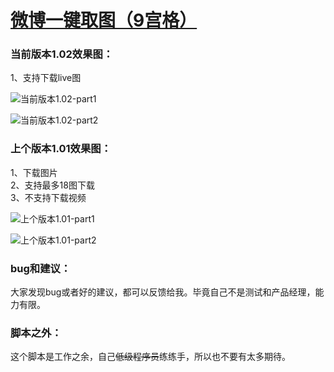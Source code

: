 # [微博一键取图（9宫格）](https://greasyfork.org/zh-CN/scripts/454816)

### 当前版本1.02效果图：

 1、支持下载live图<br>

![当前版本1.02-part1](https://wah0713.github.io/getWeiboImage/image/1.02-part1.png)

![当前版本1.02-part2](https://wah0713.github.io/getWeiboImage/image/1.02-part2.png)

### 上个版本1.01效果图：

1、下载图片 <br>
2、支持最多18图下载 <br>
3、不支持下载视频 <br>

![上个版本1.01-part1](https://wah0713.github.io/getWeiboImage/image/1.01-part1.png)

![上个版本1.01-part2](https://wah0713.github.io/getWeiboImage/image/1.01-part2.png)

### bug和建议：

大家发现bug或者好的建议，都可以反馈给我。毕竟自己不是测试和产品经理，能力有限。

### 脚本之外：

这个脚本是工作之余，自己<del>低级程序员</del>练练手，所以也不要有太多期待。
